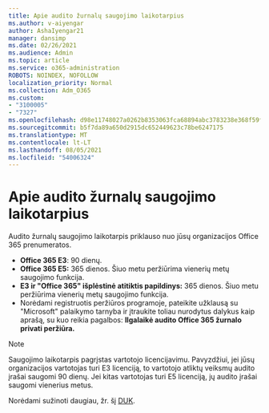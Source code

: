 ```yaml
---
title: Apie audito žurnalų saugojimo laikotarpius
ms.author: v-aiyengar
author: AshaIyengar21
manager: dansimp
ms.date: 02/26/2021
ms.audience: Admin
ms.topic: article
ms.service: o365-administration
ROBOTS: NOINDEX, NOFOLLOW
localization_priority: Normal
ms.collection: Adm_O365
ms.custom:
- "3100005"
- "7327"
ms.openlocfilehash: d98e11748027a0262b8353063fca68894abc3783238e368f59f7457ea2ba0a8f
ms.sourcegitcommit: b5f7da89a650d2915dc652449623c78be6247175
ms.translationtype: MT
ms.contentlocale: lt-LT
ms.lasthandoff: 08/05/2021
ms.locfileid: "54006324"
---
```

# <a name="about-audit-logs-retention-periods"></a>Apie audito žurnalų saugojimo laikotarpius

Audito žurnalų saugojimo laikotarpis priklauso nuo jūsų organizacijos Office 365 prenumeratos.

- **Office 365 E3**: 90 dienų.
- **Office 365 E5:** 365 dienos. Šiuo metu peržiūrima vienerių metų saugojimo funkcija.
- **E3 ir "Office 365" išplėstinė atitiktis papildinys:** 365 dienos. Šiuo metu peržiūrima vienerių metų saugojimo funkcija.
- Norėdami registruotis peržiūros programoje, pateikite užklausą su "Microsoft" palaikymo tarnyba ir įtraukite toliau nurodytus dalykus kaip aprašą, su kuo reikia pagalbos: **Ilgalaikė audito Office 365 žurnalo privati peržiūra.**
> [!NOTE]
> Saugojimo laikotarpis pagrįstas vartotojo licencijavimu. Pavyzdžiui, jei jūsų organizacijos vartotojas turi E3 licenciją, to vartotojo atliktų veiksmų audito įrašai saugomi 90 dienų. Jei kitas vartotojas turi E5 licenciją, jų audito įrašai saugomi vienerius metus.

Norėdami sužinoti daugiau, žr. šį [DUK](https://go.microsoft.com/fwlink/?linkid=2115336).